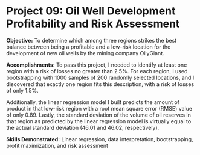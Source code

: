 # Project 09: Oil Well Development Profitability and Risk Assessment
 
**Objective:** To determine which among three regions strikes the best balance between being a profitable and a low-risk location for the development of new oil wells by the mining company OilyGiant.

**Accomplishments:** To pass this project, I needed to identify at least one region with a risk of losses no greater than 2.5%. For each region, I used bootstrapping with 1000 samples of 200 randomly selected locations, and I discovered that exactly one region fits this description, with a risk of losses of only 1.5%. 

Additionally, the linear regression model I built predicts the amount of product in that low-risk region with a root mean square error (RMSE) value of only 0.89. Lastly, the standard deviation of the volume of oil reserves in that region as predicted by the linear regression model is virtually equal to the actual standard deviation (46.01 and 46.02, respectively).

**Skills Demonstrated:** Linear regression, data interpretation, bootstrapping, profit maximization, and risk assessment

